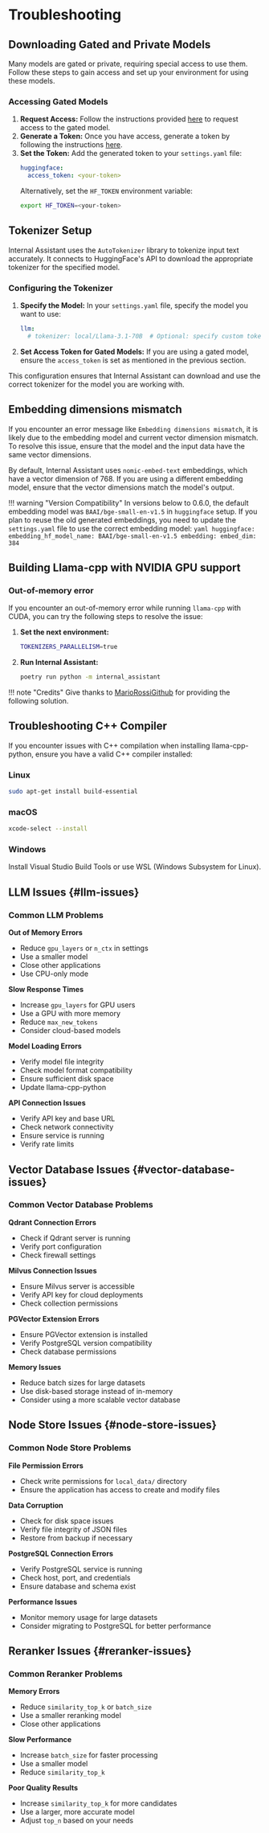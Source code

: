 # Troubleshooting

## Downloading Gated and Private Models
Many models are gated or private, requiring special access to use them. Follow these steps to gain access and set up your environment for using these models.

### Accessing Gated Models
1. **Request Access:**
   Follow the instructions provided [here](https://huggingface.co/docs/hub/en/models-gated) to request access to the gated model.
2. **Generate a Token:**
   Once you have access, generate a token by following the instructions [here](https://huggingface.co/docs/hub/en/security-tokens).
3. **Set the Token:**
   Add the generated token to your `settings.yaml` file:
   ```yaml
   huggingface:
     access_token: <your-token>
   ```
   Alternatively, set the `HF_TOKEN` environment variable:
   ```bash
   export HF_TOKEN=<your-token>
   ```

## Tokenizer Setup
Internal Assistant uses the `AutoTokenizer` library to tokenize input text accurately. It connects to HuggingFace's API to download the appropriate tokenizer for the specified model.

### Configuring the Tokenizer
1. **Specify the Model:**
   In your `settings.yaml` file, specify the model you want to use:
   ```yaml
   llm:
     # tokenizer: local/Llama-3.1-70B  # Optional: specify custom tokenizer
   ```
2. **Set Access Token for Gated Models:**
   If you are using a gated model, ensure the `access_token` is set as mentioned in the previous section.

This configuration ensures that Internal Assistant can download and use the correct tokenizer for the model you are working with.

## Embedding dimensions mismatch
If you encounter an error message like `Embedding dimensions mismatch`, it is likely due to the embedding model and
current vector dimension mismatch. To resolve this issue, ensure that the model and the input data have the same vector dimensions.

By default, Internal Assistant uses `nomic-embed-text` embeddings, which have a vector dimension of 768.
If you are using a different embedding model, ensure that the vector dimensions match the model's output.

!!! warning "Version Compatibility"
    In versions below to 0.6.0, the default embedding model was `BAAI/bge-small-en-v1.5` in `huggingface` setup.
    If you plan to reuse the old generated embeddings, you need to update the `settings.yaml` file to use the correct embedding model:
    ```yaml
    huggingface:
      embedding_hf_model_name: BAAI/bge-small-en-v1.5
    embedding:
      embed_dim: 384
    ```

## Building Llama-cpp with NVIDIA GPU support

### Out-of-memory error

If you encounter an out-of-memory error while running `llama-cpp` with CUDA, you can try the following steps to resolve the issue:
1. **Set the next environment:**
    ```bash
    TOKENIZERS_PARALLELISM=true
    ```
2. **Run Internal Assistant:**
    ```bash
    poetry run python -m internal_assistant
    ```

!!! note "Credits"
    Give thanks to [MarioRossiGithub](https://github.com/MarioRossiGithub) for providing the following solution.

## Troubleshooting C++ Compiler

If you encounter issues with C++ compilation when installing llama-cpp-python, ensure you have a valid C++ compiler installed:

### Linux
```bash
sudo apt-get install build-essential
```

### macOS
```bash
xcode-select --install
```

### Windows
Install Visual Studio Build Tools or use WSL (Windows Subsystem for Linux).

## LLM Issues {#llm-issues}

### Common LLM Problems

**Out of Memory Errors**
- Reduce `gpu_layers` or `n_ctx` in settings
- Use a smaller model
- Close other applications
- Use CPU-only mode

**Slow Response Times**
- Increase `gpu_layers` for GPU users
- Use a GPU with more memory
- Reduce `max_new_tokens`
- Consider cloud-based models

**Model Loading Errors**
- Verify model file integrity
- Check model format compatibility
- Ensure sufficient disk space
- Update llama-cpp-python

**API Connection Issues**
- Verify API key and base URL
- Check network connectivity
- Ensure service is running
- Verify rate limits

## Vector Database Issues {#vector-database-issues}

### Common Vector Database Problems

**Qdrant Connection Errors**
- Check if Qdrant server is running
- Verify port configuration
- Check firewall settings

**Milvus Connection Issues**
- Ensure Milvus server is accessible
- Verify API key for cloud deployments
- Check collection permissions

**PGVector Extension Errors**
- Ensure PGVector extension is installed
- Verify PostgreSQL version compatibility
- Check database permissions

**Memory Issues**
- Reduce batch sizes for large datasets
- Use disk-based storage instead of in-memory
- Consider using a more scalable vector database

## Node Store Issues {#node-store-issues}

### Common Node Store Problems

**File Permission Errors**
- Check write permissions for `local_data/` directory
- Ensure the application has access to create and modify files

**Data Corruption**
- Check for disk space issues
- Verify file integrity of JSON files
- Restore from backup if necessary

**PostgreSQL Connection Errors**
- Verify PostgreSQL service is running
- Check host, port, and credentials
- Ensure database and schema exist

**Performance Issues**
- Monitor memory usage for large datasets
- Consider migrating to PostgreSQL for better performance

## Reranker Issues {#reranker-issues}

### Common Reranker Problems

**Memory Errors**
- Reduce `similarity_top_k` or `batch_size`
- Use a smaller reranking model
- Close other applications

**Slow Performance**
- Increase `batch_size` for faster processing
- Use a smaller model
- Reduce `similarity_top_k`

**Poor Quality Results**
- Increase `similarity_top_k` for more candidates
- Use a larger, more accurate model
- Adjust `top_n` based on your needs

